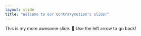 ```yaml
---
layout: slide
title: "Welcome to our Contrarymotion's slide!"
---
```

This is my more awesome slide. :tada:
Use the left arrow to go back!
